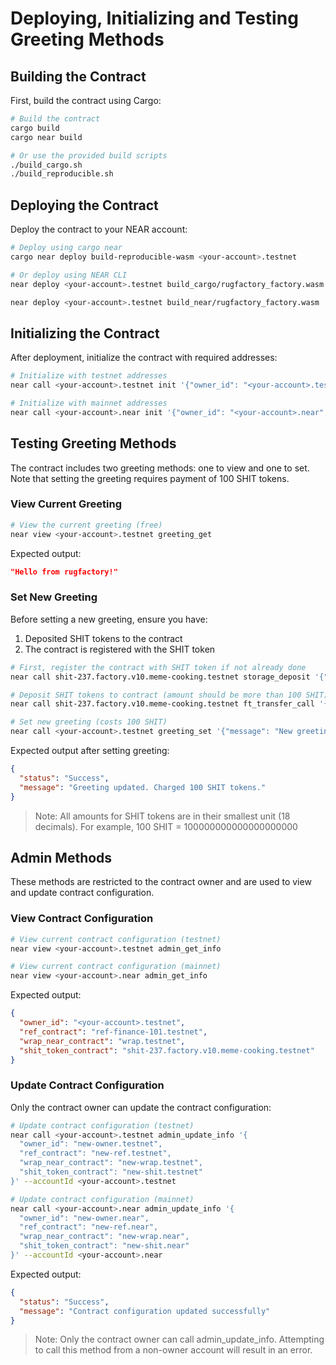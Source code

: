 # Deploying, Initializing and Testing Greeting Methods

## Building the Contract

First, build the contract using Cargo:

```bash
# Build the contract
cargo build
cargo near build

# Or use the provided build scripts
./build_cargo.sh
./build_reproducible.sh
```

## Deploying the Contract

Deploy the contract to your NEAR account:

```bash
# Deploy using cargo near
cargo near deploy build-reproducible-wasm <your-account>.testnet

# Or deploy using NEAR CLI
near deploy <your-account>.testnet build_cargo/rugfactory_factory.wasm

near deploy <your-account>.testnet build_near/rugfactory_factory.wasm
```

## Initializing the Contract

After deployment, initialize the contract with required addresses:

```bash
# Initialize with testnet addresses
near call <your-account>.testnet init '{"owner_id": "<your-account>.testnet", "ref_contract": "ref-finance-101.testnet", "wrap_near_contract": "wrap.testnet", "shit_token": "shit-237.factory.v10.meme-cooking.testnet"}' --accountId <your-account>.testnet

# Initialize with mainnet addresses
near call <your-account>.near init '{"owner_id": "<your-account>.near", "ref_contract": "v2.ref-finance.near", "wrap_near_contract": "wrap.near", "shit_token": "shit-1170.meme-cooking.near"}' --accountId <your-account>.near
```

## Testing Greeting Methods

The contract includes two greeting methods: one to view and one to set. Note that setting the greeting requires payment of 100 SHIT tokens.

### View Current Greeting

```bash
# View the current greeting (free)
near view <your-account>.testnet greeting_get
```

Expected output:
```json
"Hello from rugfactory!"
```

### Set New Greeting

Before setting a new greeting, ensure you have:
1. Deposited SHIT tokens to the contract
2. The contract is registered with the SHIT token

```bash
# First, register the contract with SHIT token if not already done
near call shit-237.factory.v10.meme-cooking.testnet storage_deposit '{"account_id": "<your-account>.testnet"}' --accountId <your-account>.testnet --amount 0.00125

# Deposit SHIT tokens to contract (amount should be more than 100 SHIT)
near call shit-237.factory.v10.meme-cooking.testnet ft_transfer_call '{"receiver_id": "<your-account>.testnet", "amount": "100", "msg": ""}' --accountId <your-account>.testnet --amount 0.000000000000000000000001

# Set new greeting (costs 100 SHIT)
near call <your-account>.testnet greeting_set '{"message": "New greeting from rugfactory!"}' --accountId <your-account>.testnet
```

Expected output after setting greeting:
```json
{
  "status": "Success",
  "message": "Greeting updated. Charged 100 SHIT tokens."
}
```

> Note: All amounts for SHIT tokens are in their smallest unit (18 decimals). For example, 100 SHIT = 100000000000000000000

## Admin Methods

These methods are restricted to the contract owner and are used to view and update contract configuration.

### View Contract Configuration

```bash
# View current contract configuration (testnet)
near view <your-account>.testnet admin_get_info

# View current contract configuration (mainnet)
near view <your-account>.near admin_get_info
```

Expected output:
```json
{
  "owner_id": "<your-account>.testnet",
  "ref_contract": "ref-finance-101.testnet",
  "wrap_near_contract": "wrap.testnet",
  "shit_token_contract": "shit-237.factory.v10.meme-cooking.testnet"
}
```

### Update Contract Configuration

Only the contract owner can update the contract configuration:

```bash
# Update contract configuration (testnet)
near call <your-account>.testnet admin_update_info '{
  "owner_id": "new-owner.testnet",
  "ref_contract": "new-ref.testnet",
  "wrap_near_contract": "new-wrap.testnet",
  "shit_token_contract": "new-shit.testnet"
}' --accountId <your-account>.testnet

# Update contract configuration (mainnet)
near call <your-account>.near admin_update_info '{
  "owner_id": "new-owner.near",
  "ref_contract": "new-ref.near",
  "wrap_near_contract": "new-wrap.near",
  "shit_token_contract": "new-shit.near"
}' --accountId <your-account>.near
```

Expected output:
```json
{
  "status": "Success",
  "message": "Contract configuration updated successfully"
}
```

> Note: Only the contract owner can call admin_update_info. Attempting to call this method from a non-owner account will result in an error.